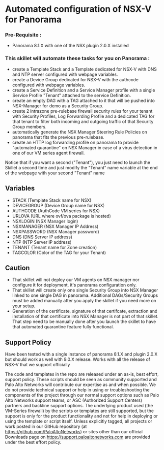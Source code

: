 # Automated configuration of NSX-V for Panorama

### Pre-Requisite :
- Panorama 8.1.X with one of the NSX plugin 2.0.X installed


### This skillet will automate these tasks for you on Panorama :
- create a Template Stack and a Template dedicated for NSX-V with DNS and NTP server configured with webpage variables.
- create a Device Group dedicated for NSX-V with the authcode configured with webpage variables.
- create a Service Definition and a Service Manager profile with a single Service Profile "Tenant" attached to the service Definition. 
- create an empty DAG with a TAG attached to it that will be pushed into NSX-Manager for demo as a Security Group.
- create 2 intrazone pre-rulebase firewall security rules for your tenant with Security Profiles, Log Forwarding Profile and a dedicated TAG for that tenant to filter both incoming and outgoing traffic of that Security Group members.
- automatically generate the NSX Manager Steering Rule Policies on panorama that fits the previous pre-rulebase.
- create an HTTP log forwarding profile on panorama to provide "automated quarantine" on NSX Manager in case of a virus detection in one of our VM series agent firewall.     

Notice that if you want a second ("Tenant"), you just need to launch the Skillet a second time and just modify the "Tenant" name variable at the end of the webpage with your second "Tenant" name 

## Variables
- STACK (Template Stack name for NSX)
- DEVICEGROUP (Device Group name for NSX)
- AUTHCODE (AuthCode VM series for NSX)
- URLOVA (URL where ovf/ova package is hosted)
- NSXLOGIN (NSX Manager login)
- NSXMANAGER (NSX Manager IP Address)
- NSXPASSWORD (NSX Manager password)
- DNS (DNS Server IP address)
- NTP (NTP Server IP address)
- TENANT (Tenant name for Zone creation)
- TAGCOLOR (Color of the TAG for your Tenant)

## Caution  
- That skillet will not deploy our VM agents on NSX manager nor configure it for deployment, it's panorama configuration only. 
- That skillet will create only one single Security Group into NSX Manager linked to one single DAG in panorama. Additional DAGs/Security Groups must be added manually after you apply the skillet if you need more on your setup.
- Generation of the certificate, signature of that certifcate, extraction and installation of that certificate into NSX Manager is not part of that skillet. That step need to be manually done after you launch the skillet to have that automated quarantine feature fully functional.  

## Support Policy

Have been tested with a single instance of panorama 8.1.X and plugin 2.0.X but should work as well with 9.0.X release.
Works with all the release of NSX-V that we support officially

The code and templates in the repo are released under an as-is, best effort,
support policy. These scripts should be seen as community supported and
Palo Alto Networks will contribute our expertise as and when possible.
We do not provide technical support or help in using or troubleshooting the
components of the project through our normal support options such as
Palo Alto Networks support teams, or ASC (Authorized Support Centers)
partners and backline support options. The underlying product used
(the VM-Series firewall) by the scripts or templates are still supported,
but the support is only for the product functionality and not for help in
deploying or using the template or script itself. Unless explicitly tagged,
all projects or work posted in our GitHub repository
(at https://github.com/PaloAltoNetworks) or sites other than our official
Downloads page on https://support.paloaltonetworks.com are provided under
the best effort policy.